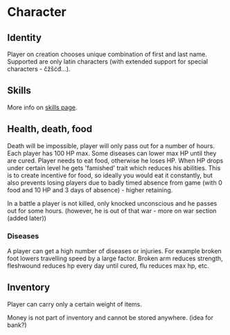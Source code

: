 # Character

## Identity
Player on creation chooses unique combination of first and last name. Supported are only latin characters (with extended support for special characters - čžšćđ...).

## Skills

More info on [skills page](https://github.com/lazyGamers/mvp-docs/blob/master/character/skills.md).

## Health, death, food

Death will be impossible, player will only pass out for a number of hours. Each player has 100 HP max. Some diseases can lower max HP until they are cured. Player needs to eat food, otherwise he loses HP. When HP drops under certain level he gets 'famished' trait which reduces his abilities. This is to create incentive for food, so ideally you would eat it constantly, but also prevents losing players due to badly timed absence from game (with 0 food and 10 HP and 3 days of absence) - higher retaining.

In a battle a player is not killed, only knocked unconscious and he passes out for some hours. (however, he is out of that war - more on war section (added later))

### Diseases

A player can get a high number of diseases or injuries. For example broken foot lowers travelling speed by a large factor. Broken arm reduces strength, fleshwound reduces hp every day until cured, flu reduces max hp, etc.

## Inventory

Player can carry only a certain weight of items.

Money is not part of inventory and cannot be stored anywhere. (idea for bank?)
